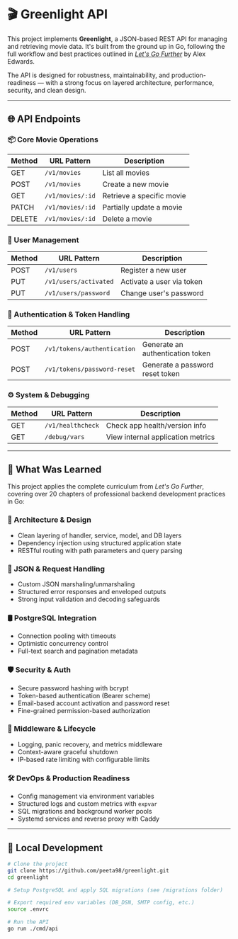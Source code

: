 # 🎬 Greenlight API

This project implements **Greenlight**, a JSON-based REST API for managing and retrieving movie data. It's built from the ground up in Go, following the full workflow and best practices outlined in [_Let's Go Further_](https://lets-go-further.alexedwards.net/) by Alex Edwards.

The API is designed for robustness, maintainability, and production-readiness — with a strong focus on layered architecture, performance, security, and clean design.

---

## 🌐 API Endpoints

### 📦 Core Movie Operations

| Method | URL Pattern           | Description                         |
|--------|------------------------|-------------------------------------|
| GET    | `/v1/movies`           | List all movies                     |
| POST   | `/v1/movies`           | Create a new movie                  |
| GET    | `/v1/movies/:id`       | Retrieve a specific movie           |
| PATCH  | `/v1/movies/:id`       | Partially update a movie            |
| DELETE | `/v1/movies/:id`       | Delete a movie                      |

### 👤 User Management

| Method | URL Pattern                  | Description                         |
|--------|-------------------------------|-------------------------------------|
| POST   | `/v1/users`                  | Register a new user                 |
| PUT    | `/v1/users/activated`        | Activate a user via token           |
| PUT    | `/v1/users/password`         | Change user's password              |

### 🔐 Authentication & Token Handling

| Method | URL Pattern                         | Description                              |
|--------|--------------------------------------|------------------------------------------|
| POST   | `/v1/tokens/authentication`         | Generate an authentication token         |
| POST   | `/v1/tokens/password-reset`         | Generate a password reset token          |

### ⚙️ System & Debugging

| Method | URL Pattern         | Description                          |
|--------|----------------------|--------------------------------------|
| GET    | `/v1/healthcheck`   | Check app health/version info        |
| GET    | `/debug/vars`       | View internal application metrics    |

---

## 🧠 What Was Learned

This project applies the complete curriculum from _Let's Go Further_, covering over 20 chapters of professional backend development practices in Go:

### 🧱 Architecture & Design
- Clean layering of handler, service, model, and DB layers
- Dependency injection using structured application state
- RESTful routing with path parameters and query parsing

### 🧾 JSON & Request Handling
- Custom JSON marshaling/unmarshaling
- Structured error responses and enveloped outputs
- Strong input validation and decoding safeguards

### 🛢️ PostgreSQL Integration
- Connection pooling with timeouts
- Optimistic concurrency control
- Full-text search and pagination metadata

### 🛡️ Security & Auth
- Secure password hashing with bcrypt
- Token-based authentication (Bearer scheme)
- Email-based account activation and password reset
- Fine-grained permission-based authorization

### 🚦 Middleware & Lifecycle
- Logging, panic recovery, and metrics middleware
- Context-aware graceful shutdown
- IP-based rate limiting with configurable limits

### 🛠️ DevOps & Production Readiness
- Config management via environment variables
- Structured logs and custom metrics with `expvar`
- SQL migrations and background worker pools
- Systemd services and reverse proxy with Caddy

---

## 🧪 Local Development

```bash
# Clone the project
git clone https://github.com/peeta98/greenlight.git
cd greenlight

# Setup PostgreSQL and apply SQL migrations (see /migrations folder)

# Export required env variables (DB_DSN, SMTP config, etc.)
source .envrc

# Run the API
go run ./cmd/api
```
